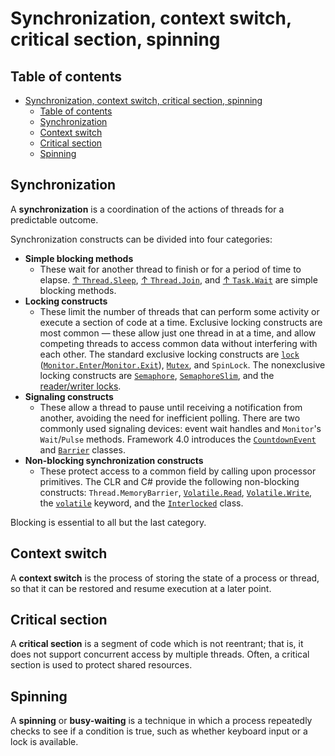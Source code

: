 # Synchronization, context switch, critical section, spinning

## Table of contents

- [Synchronization, context switch, critical section, spinning](#synchronization-context-switch-critical-section-spinning)
  - [Table of contents](#table-of-contents)
  - [Synchronization](#synchronization)
  - [Context switch](#context-switch)
  - [Critical section](#critical-section)
  - [Spinning](#spinning)

## Synchronization

A **synchronization** is a coordination of the actions of threads for a predictable outcome.

Synchronization constructs can be divided into four categories:

- **Simple blocking methods**
  - These wait for another thread to finish or for a period of time to elapse. [↑ `Thread.Sleep`](https://learn.microsoft.com/en-us/dotnet/api/system.threading.thread.sleep), [↑ `Thread.Join`](https://learn.microsoft.com/en-us/dotnet/api/system.threading.thread.join), and [↑ `Task.Wait`](https://learn.microsoft.com/en-us/dotnet/api/system.threading.tasks.task.wait) are simple blocking methods.
- **Locking constructs**
  - These limit the number of threads that can perform some activity or execute a section of code at a time. Exclusive locking constructs are most common — these allow just one thread in at a time, and allow competing threads to access common data without interfering with each other. The standard exclusive locking constructs are [`lock`](locking.md#lock) ([`Monitor.Enter`/`Monitor.Exit`](locking.md#monitor)), [`Mutex`](locking.md#mutex), and `SpinLock`. The nonexclusive locking constructs are [`Semaphore`](locking.md#semaphore-1), [`SemaphoreSlim`](locking.md#semaphoreslim), and the [reader/writer locks](locking.md#readerwriterlockslim).
- **Signaling constructs**
  - These allow a thread to pause until receiving a notification from another, avoiding the need for inefficient polling. There are two commonly used signaling devices: event wait handles and `Monitor`'s `Wait`/`Pulse` methods. Framework 4.0 introduces the [`CountdownEvent`](signaling.md#countdownevent) and [`Barrier`](signaling.md#barrier) classes.
- **Non-blocking synchronization constructs**
  - These protect access to a common field by calling upon processor primitives. The CLR and C# provide the following non-blocking constructs: `Thread.MemoryBarrier`, [`Volatile.Read`](non-blocking.md#volatileread), [`Volatile.Write`](non-blocking.md#volatilewrite), the [`volatile`](non-blocking.md#volatile-1) keyword, and the [`Interlocked`](non-blocking.md#interlocked) class.

Blocking is essential to all but the last category.

## Context switch

A **context switch** is the process of storing the state of a process or thread, so that it can be restored and resume execution at a later point.

## Critical section

A **critical section** is a segment of code which is not reentrant; that is, it does not support concurrent access by multiple threads. Often, a critical section is used to protect shared resources.

## Spinning

A **spinning** or **busy-waiting** is a technique in which a process repeatedly checks to see if a condition is true, such as whether keyboard input or a lock is available.
